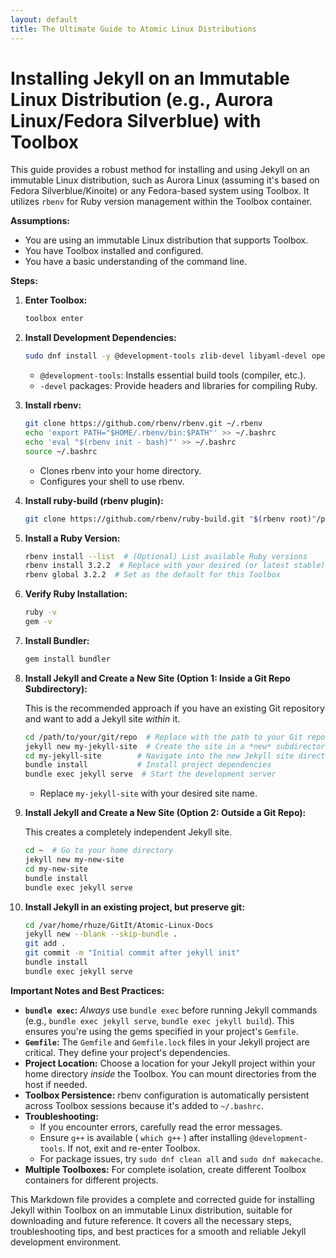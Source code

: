```yaml
---
layout: default
title: The Ultimate Guide to Atomic Linux Distributions
---
```



# Installing Jekyll on an Immutable Linux Distribution (e.g., Aurora Linux/Fedora Silverblue) with Toolbox

This guide provides a robust method for installing and using Jekyll on an immutable Linux distribution, such as Aurora Linux (assuming it's based on Fedora Silverblue/Kinoite) or any Fedora-based system using Toolbox. It utilizes `rbenv` for Ruby version management within the Toolbox container.

**Assumptions:**

*   You are using an immutable Linux distribution that supports Toolbox.
*   You have Toolbox installed and configured.
*   You have a basic understanding of the command line.

**Steps:**

1.  **Enter Toolbox:**

    ```bash
    toolbox enter
    ```

2.  **Install Development Dependencies:**

    ```bash
    sudo dnf install -y @development-tools zlib-devel libyaml-devel openssl-devel readline-devel bzip2-devel autoconf automake libtool bison sqlite-devel
    ```
    *   `@development-tools`: Installs essential build tools (compiler, etc.).
    *   `-devel` packages: Provide headers and libraries for compiling Ruby.

3.  **Install rbenv:**

    ```bash
    git clone https://github.com/rbenv/rbenv.git ~/.rbenv
    echo 'export PATH="$HOME/.rbenv/bin:$PATH"' >> ~/.bashrc
    echo 'eval "$(rbenv init - bash)"' >> ~/.bashrc
    source ~/.bashrc
    ```
    *   Clones rbenv into your home directory.
    *   Configures your shell to use rbenv.

4.  **Install ruby-build (rbenv plugin):**

    ```bash
    git clone https://github.com/rbenv/ruby-build.git "$(rbenv root)"/plugins/ruby-build
    ```

5.  **Install a Ruby Version:**

    ```bash
    rbenv install --list  # (Optional) List available Ruby versions
    rbenv install 3.2.2  # Replace with your desired (or latest stable) Ruby version
    rbenv global 3.2.2  # Set as the default for this Toolbox
    ```

6.  **Verify Ruby Installation:**

    ```bash
    ruby -v
    gem -v
    ```

7.  **Install Bundler:**

    ```bash
    gem install bundler
    ```

8.  **Install Jekyll and Create a New Site (Option 1: Inside a Git Repo Subdirectory):**

    This is the recommended approach if you have an existing Git repository and want to add a Jekyll site *within* it.

    ```bash
    cd /path/to/your/git/repo  # Replace with the path to your Git repository
    jekyll new my-jekyll-site  # Create the site in a *new* subdirectory
    cd my-jekyll-site        # Navigate into the new Jekyll site directory
    bundle install           # Install project dependencies
    bundle exec jekyll serve  # Start the development server
    ```
    *   Replace `my-jekyll-site` with your desired site name.

9. **Install Jekyll and Create a New Site (Option 2: Outside a Git Repo):**

    This creates a completely independent Jekyll site.

    ```bash
    cd ~  # Go to your home directory
    jekyll new my-new-site
    cd my-new-site
    bundle install
    bundle exec jekyll serve
    ```
10. **Install Jekyll in an existing project, but preserve git:**
    ```bash
    cd /var/home/rhuze/GitIt/Atomic-Linux-Docs
    jekyll new --blank --skip-bundle .
    git add .
    git commit -m "Initial commit after jekyll init"
    bundle install
    bundle exec jekyll serve
    ```

**Important Notes and Best Practices:**

*   **`bundle exec`:** *Always* use `bundle exec` before running Jekyll commands (e.g., `bundle exec jekyll serve`, `bundle exec jekyll build`). This ensures you're using the gems specified in your project's `Gemfile`.
*   **`Gemfile`:**  The `Gemfile` and `Gemfile.lock` files in your Jekyll project are critical. They define your project's dependencies.
*   **Project Location:**  Choose a location for your Jekyll project within your home directory *inside* the Toolbox.  You can mount directories from the host if needed.
*   **Toolbox Persistence:** rbenv configuration is automatically persistent across Toolbox sessions because it's added to `~/.bashrc`.
*   **Troubleshooting:**
    *   If you encounter errors, carefully read the error messages.
    *   Ensure `g++` is available ( `which g++` ) after installing `@development-tools`. If not, exit and re-enter Toolbox.
    *   For package issues, try `sudo dnf clean all` and `sudo dnf makecache`.
* **Multiple Toolboxes:** For complete isolation, create different Toolbox containers for different projects.

This Markdown file provides a complete and corrected guide for installing Jekyll within Toolbox on an immutable Linux distribution, suitable for downloading and future reference. It covers all the necessary steps, troubleshooting tips, and best practices for a smooth and reliable Jekyll development environment.
